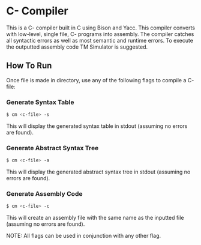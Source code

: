 # C- Compiler

This is a C- compiler built in C using Bison and Yacc. This compiler converts with low-level, single file, C- programs into assembly. The compiler catches all syntactic errors as well as most semantic and runtime errors. To execute the outputted assembly code TM Simulator is suggested.

## How To Run

Once file is made in directory, use any of the following flags to compile a C- file:

### Generate Syntax Table

```bash
$ cm <c-file> -s
```
This will display the generated syntax table in stdout (assuming no errors are found).
### Generate Abstract Syntax Tree

```bash
$ cm <c-file> -a
```
This will display the generated abstract syntax tree in stdout (assuming no errors are found).
### Generate Assembly Code

```bash
$ cm <c-file> -c
```
This will create an assembly file with the same name as the inputted file (assuming no errors are found).

NOTE: All flags can be used in conjunction with any other flag.